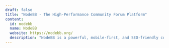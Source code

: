 ```yaml
---
draft: false
title: "NodeBB - The High-Performance Community Forum Platform"
content:
  id: nodebb
  name: NodeBB
  website: https://nodebb.org/
  description: "NodeBB is a powerful, mobile-first, and SEO-friendly community discussion platform that provides real-time interactions, social authentication, and easy customization."
---
```

